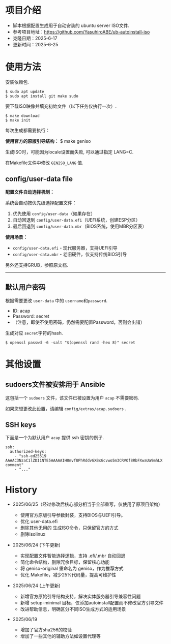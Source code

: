 项目介绍
=======
* 脚本根据配置生成用于自动安装的 ubuntu server ISO文件.
* 参考项目地址：https://github.com/YasuhiroABE/ub-autoinstall-iso
* 克隆日期：2025-6-17
* 更新时间：2025-6-25


使用方法
====================

安装依赖包.

    $ sudo apt update
    $ sudo apt install git make sudo

要下载ISO映像并填充初始文件（以下任务仅执行一次）.

    $ make download
    $ make init

每次生成都需要执行：

**使用官方的原版引导结构：**
    $ make geniso


生成ISO时，可能因为locale设置而失败, 可以通过指定 LANG=C.

在Makefile文件中修改 `GENISO_LANG` 值.

config/user-data file
---------------------

**配置文件自动选择机制：**

系统会自动按优先级选择配置文件：
1. 优先使用 `config/user-data`（如果存在）
2. 自动回退到 `config/user-data.efi`（UEFI系统，创建ESP分区）
3. 最后回退到 `config/user-data.mbr`（BIOS系统，使用MBR分区表）

**使用场景：**
* `config/user-data.efi` - 现代服务器，支持UEFI引导
* `config/user-data.mbr` - 老旧硬件，仅支持传统BIOS引导

另外还支持GRUB，参照原文档.

------------------------------



默认用户密码
---------------------

根据需要更改 `user-data` 中的 `username`和`password`.


* ID: acap
* Password: secret
* （注意，即使不使用密码，仍然需要配置Password，否则会出错）

生成对应 `secret`字符的hash.

    $ openssl passwd -6 -salt "$(openssl rand -hex 8)" secret

其他设置
==============

sudoers文件被安排用于 Ansible
-------------------------------------------------

这包括一个 `sudoers` 文件，该文件已被设置为用户 `acap` 不需要密码.

如果您想更改此设置，请编辑 `config/extras/acap.sudoers` .

SSH keys
--------

下面是一个为默认用户 `acap` 提供 ssh 密钥的例子.

    ssh:
      authorized-keys:
        - "ssh-ed25519 AAAAC3NzaC1lZDI1NTE5AAAAAIH8mvfUPhRddvGXBxGcvwo5m3CRVOf8RbFXwaUa9mhLX comment"
        - "..."




History
=======
* 2025/06/25（经过修改后核心部分相当于全部重写，仅使用了原项目架构）
  * 使用官方原版引导参数封装，支持BIOS与UEFI引导。
  * 优化 user-data.efi
  * 删除其他无用的 生成ISO命令，只保留官方的方式
  * 删除isolinux

* 2025/06/24 (下午更新)
  * 实现配置文件智能选择逻辑，支持 .efi/.mbr 自动回退
  * 简化命令结构，删除冗余目标，保留核心功能
  * 将 geniso-original 重命名为 geniso，作为推荐方式
  * 优化 Makefile，减少25%代码量，提高可维护性

* 2025/06/24 (上午更新)
  * 新增官方原始引导结构支持，解决实体服务器引导兼容性问题
  * 新增 setup-minimal 目标，仅添加autoinstall配置而不修改官方引导文件
  * 改进帮助信息，明确区分不同ISO生成方式的适用场景

* 2025/06/19
  * 增加了官方sha256的校验
  * 增加了一些其他的辅助方法如设置代理等

